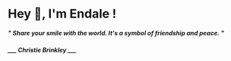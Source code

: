 <h1 title="head"> Hey 👋, I'm Endale !</h1>

**<h5><i>" Share your smile with the world. It's a symbol of friendship and peace. "</i></h5>**

*<b>___ Christie Brinkley ___</b>*
